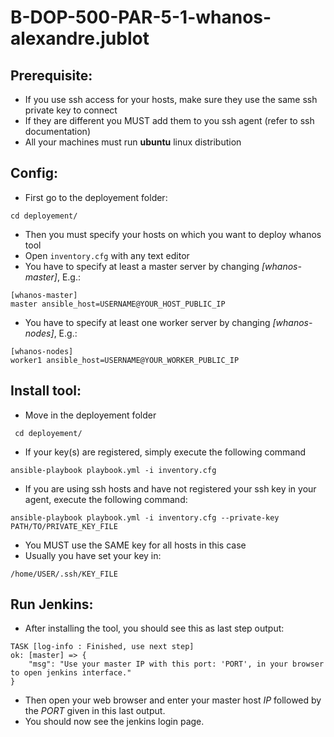 # B-DOP-500-PAR-5-1-whanos-alexandre.jublot

## Prerequisite:
- If you use ssh access for your hosts, make sure they use the same ssh private key to connect
- If they are different you MUST add them to you ssh agent (refer to ssh documentation)
- All your machines must run **ubuntu** linux distribution

## Config:
- First go to the deployement folder: 
```
cd deployement/
```
- Then you must specify your hosts on which you want to deploy whanos tool
- Open ```inventory.cfg``` with any text editor
- You have to specify at least a master server by changing *[whanos-master]*, E.g.:
```
[whanos-master]
master ansible_host=USERNAME@YOUR_HOST_PUBLIC_IP
```
- You have to specify at least one worker server by changing *[whanos-nodes]*, E.g.:
```
[whanos-nodes]
worker1 ansible_host=USERNAME@YOUR_WORKER_PUBLIC_IP
```

## Install tool:
- Move in the deployement folder 
```
 cd deployement/
 ```
  - If your key(s) are registered, simply execute the following command
```
ansible-playbook playbook.yml -i inventory.cfg
```
 - If you are using ssh hosts and have not registered your ssh key in your agent, execute the following command:
 ```
 ansible-playbook playbook.yml -i inventory.cfg --private-key PATH/TO/PRIVATE_KEY_FILE
 ```
 - You MUST use the SAME key for all hosts in this case
 - Usually you have set your key in:
 ```
 /home/USER/.ssh/KEY_FILE
 ```

## Run Jenkins:
- After installing the tool, you should see this as last step output:
```
TASK [log-info : Finished, use next step] 
ok: [master] => {
    "msg": "Use your master IP with this port: 'PORT', in your browser to open jenkins interface."
}
```
- Then open your web browser and enter your master host *IP* followed by the *PORT* given in this last output.
- You should now see the jenkins login page. 

